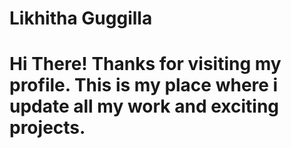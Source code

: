 # Likhitha Guggilla
# Hi There! Thanks for visiting my profile. This is my place where i update all my work and exciting projects.
